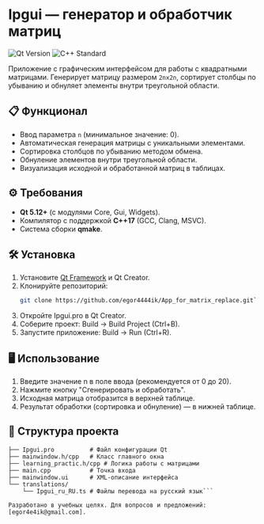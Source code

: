 # Ipgui — генератор и обработчик матриц

![Qt Version](https://img.shields.io/badge/Qt-5.12%2B-brightgreen) ![C++ Standard](https://img.shields.io/badge/C%2B%2B-17-blue)

Приложение с графическим интерфейсом для работы с квадратными матрицами. Генерирует матрицу размером `2nx2n`, сортирует столбцы по убыванию и обнуляет элементы внутри треугольной области.

## 📋 Функционал
- Ввод параметра `n` (минимальное значение: 0).
- Автоматическая генерация матрицы с уникальными элементами.
- Сортировка столбцов по убыванию методом обмена.
- Обнуление элементов внутри треугольной области.
- Визуализация исходной и обработанной матриц в таблицах.

## ⚙️ Требования
- **Qt 5.12+** (с модулями Core, Gui, Widgets).
- Компилятор с поддержкой **C++17** (GCC, Clang, MSVC).
- Система сборки **qmake**.

## 🛠 Установка
1. Установите [Qt Framework](https://www.qt.io/download) и Qt Creator.
2. Клонируйте репозиторий:
   ```bash
   git clone https://github.com/egor4444ik/App_for_matrix_replace.git```
3. Откройте Ipgui.pro в Qt Creator.
4. Соберите проект: Build → Build Project (Ctrl+B).
5. Запустите приложение: Build → Run (Ctrl+R).
   
## 🖥 Использование
1. Введите значение n в поле ввода (рекомендуется от 0 до 20).
2. Нажмите кнопку "Сгенерировать и обработать".
3. Исходная матрица отобразится в верхней таблице.
4. Результат обработки (сортировка и обнуление) — в нижней таблице.

## 📂 Структура проекта
```ipgui/
├── Ipgui.pro          # Файл конфигурации Qt
├── mainwindow.h/cpp   # Класс главного окна
├── learning_practic.h/cpp # Логика работы с матрицами
├── main.cpp           # Точка входа
├── mainwindow.ui      # XML-описание интерфейса
└── translations/
    └── Ipgui_ru_RU.ts # Файлы перевода на русский язык```

Разработано в учебных целях. Для вопросов и предложений: [egor4e4ik@gmail.com].
